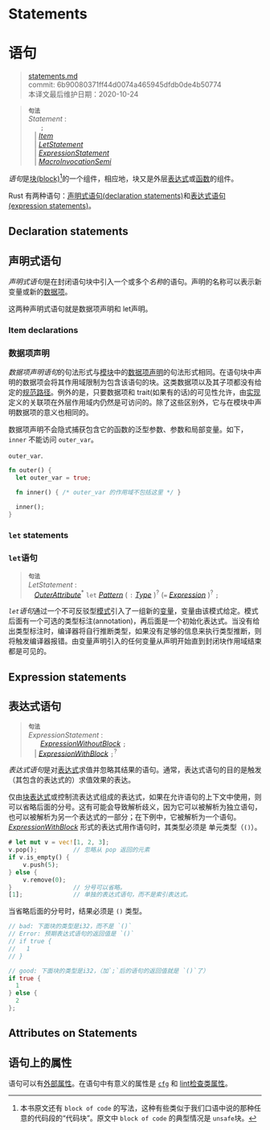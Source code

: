# Statements
# 语句

>[statements.md](https://github.com/rust-lang/reference/blob/master/src/statements.md)\
>commit: 6b90080371ff44d0074a465945dfdb0de4b50774 \
>本译文最后维护日期：2020-10-24

> **<sup>句法</sup>**\
> _Statement_ :\
> &nbsp;&nbsp; &nbsp;&nbsp; `;`\
> &nbsp;&nbsp; | [_Item_]\
> &nbsp;&nbsp; | [_LetStatement_]\
> &nbsp;&nbsp; | [_ExpressionStatement_]\
> &nbsp;&nbsp; | [_MacroInvocationSemi_]

*语句*是[块(block)][block][^译者注]的一个组件，相应地，块又是外层[表达式][expression]或[函数][function]的组件。

Rust 有两种语句：[声明式语句(declaration statements)](#declaration-statements)和[表达式语句(expression statements)](#expression-statements)。

## Declaration statements
## 声明式语句

*声明式语句*是在封闭语句块中引入一个或多个*名称*的语句。声明的名称可以表示新变量或新的[数据项][item]。

这两种声明式语句就是数据项声明和 let声明。

### Item declarations
### 数据项声明

*数据项声明语句*的句法形式与[模块][module]中的[数据项声明][item]的句法形式相同。在语句块中声明的数据项会将其作用域限制为包含该语句的块。这类数据项以及其子项都没有给定的[规范路径][canonical path]。例外的是，只要数据项和 trait(如果有的话)的可见性允许，由[实现][implementations]定义的关联项在外层作用域内仍然是可访问的。除了这些区别外，它与在模块中声明数据项的意义也相同的。

数据项声明不会隐式捕获包含它的函数的泛型参数、参数和局部变量。如下，`inner` 不能访问 `outer_var`。

`outer_var`.
```rust
fn outer() {
  let outer_var = true;

  fn inner() { /* outer_var 的作用域不包括这里 */ }

  inner();
}
```

### `let` statements
### `let`语句

> **<sup>句法</sup>**\
> _LetStatement_ :\
> &nbsp;&nbsp; [_OuterAttribute_]<sup>\*</sup> `let` [_Pattern_]
>     ( `:` [_Type_] )<sup>?</sup> (`=` [_Expression_] )<sup>?</sup> `;`

*`let`语句*通过一个不可反驳型[模式][pattern]引入了一组新的[变量][variables]，变量由该模式给定。模式后面有一个可选的类型标注(annotation)，再后面是一个初始化表达式。当没有给出类型标注时，编译器将自行推断类型，如果没有足够的信息来执行类型推断，则将触发编译器报错。由变量声明引入的任何变量从声明开始直到封闭块作用域结束都是可见的。

## Expression statements
## 表达式语句

> **<sup>句法</sup>**\
> _ExpressionStatement_ :\
> &nbsp;&nbsp; &nbsp;&nbsp; [_ExpressionWithoutBlock_][expression] `;`\
> &nbsp;&nbsp; | [_ExpressionWithBlock_][expression] `;`<sup>?</sup>

*表达式语句*是对[表达式][expression]求值并忽略其结果的语句。通常，表达式语句的目的是触发（其包含的表达式的）求值效果的表达。

仅由[块表达式][block]或控制流表达式组成的表达式，如果在允许语句的上下文中使用，则可以省略后面的分号。这有可能会导致解析歧义，因为它可以被解析为独立语句，也可以被解析为另一个表达式的一部分；在下例中，它被解析为一个语句。[_ExpressionWithBlock_][expression] 形式的表达式用作语句时，其类型必须是 单元类型（`()`）。

```rust
# let mut v = vec![1, 2, 3];
v.pop();          // 忽略从 pop 返回的元素
if v.is_empty() {
    v.push(5);
} else {
    v.remove(0);
}                 // 分号可以省略。
[1];              // 单独的表达式语句，而不是索引表达式。
```

当省略后面的分号时，结果必须是 `()` 类型。

```rust
// bad: 下面块的类型是i32，而不是 `()` 
// Error: 预期表达式语句的返回值是 `()` 
// if true {
//   1
// }

// good: 下面块的类型是i32，（加`;`后的语句的返回值就是 `()`了）
if true {
  1
} else {
  2
};
```

## Attributes on Statements
## 语句上的属性

语句可以有[外部属性][outer attributes]。在语句中有意义的属性是 [`cfg`] 和 [lint检查类属性][the lint check attributes]。

[^译者注]: 本书原文还有 `block of code` 的写法，这种有些类似于我们口语中说的那种任意的代码段的“代码块”。原文中 `block of code` 的典型情况是 `unsafe`块。

[block]: expressions/block-expr.md
[expression]: expressions.md
[function]: items/functions.md
[item]: items.md
[module]: items/modules.md
[canonical path]: paths.md#canonical-paths
[implementations]: items/implementations.md
[variables]: variables.md
[outer attributes]: attributes.md
[`cfg`]: conditional-compilation.md
[the lint check attributes]: attributes/diagnostics.md#lint-check-attributes
[pattern]: patterns.md
[_ExpressionStatement_]: #expression-statements
[_Expression_]: expressions.md
[_Item_]: items.md
[_LetStatement_]: #let-statements
[_MacroInvocationSemi_]: macros.md#macro-invocation
[_OuterAttribute_]: attributes.md
[_Pattern_]: patterns.md
[_Type_]: types.md

<!-- 2020-10-16 -->
<!-- checked -->
